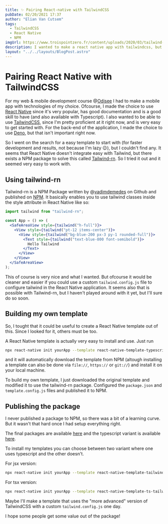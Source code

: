 ```yaml
---
title: ✨ Pairing React-native with TailwindCSS
pubDate: 02/20/2021 17:37
author: "Elian Van Cutsem"
tags:
  - TailwindCSS
  - React Native
  - NPM
imgUrl: https://www.troispointzero.fr/content/uploads/2020/03/tailwind-pre.png
description: I wanted to make a react native app with tailwindcss, but couldn't find a template... So I made my own.
layout: "../../layouts/BlogPost.astro"
---
```


# Pairing React Native with TailwindCSS

For my web & mobile development course @[Odisee](https://odisee.be/en) I had to make a mobile app with technologies of my choice. Ofcourse, I made the choice to use [React Native](https://reactnative.dev/) since it's very popular, has good documentation and is a good skill to have (and also available with Typescript). I also wanted to be able to use [TailwindCSS](https://tailwindcss.com), since I'm pretty proficient at it right now, and is very easy to get started with. For the back-end of the application, I made the choice to use [Deno](https://deno.land), but that isn't important right now.

So I went on the search for a easy template to start with (for faster development and results, not because I'm lazy 😉), but I couldn't find any. It seems that React Native doesn't integrate easy with Tailwind, but there exists a NPM package to solve this called [Tailwind-rn](https://github.com/vadimdemedes/tailwind-rn). So I tried it out and it seemed very easy to work with.

## Using tailwind-rn

Tailwind-rn is a NPM Package written by @[vadimdemedes](https://github.com/vadimdemedes) on Github and published on [NPM](https://www.npmjs.com/package/tailwind-rn). It basically enables you to use tailwind classes inside the style attribute in React Native like so:

```jsx
import tailwind from "tailwind-rn";

const App = () => (
  <SafeAreaView style={tailwind("h-full")}>
    <View style={tailwind("pt-12 items-center")}>
      <View style={tailwind("bg-blue-200 px-3 py-1 rounded-full")}>
        <Text style={tailwind("text-blue-800 font-semibold")}>
          Hello Tailwind
        </Text>
      </View>
    </View>
  </SafeAreaView>
);
```

This of course is very nice and what I wanted. But ofcourse it would be cleaner and easier if you could use a custom `tailwind.config.js` file to configure tailwind in the React Native application. It seems also that is possible with Tailwind-rn, but I haven't played around with it yet, but I'll sure do so soon.

## Building my own template

So, I tought that it could be useful to create a React Native template out of this. Since I looked for it, others must be too.

A React Native template is actually very easy to install and use. Just run

```bash
npx react-native init yourApp --template react-native-template-typescript
```

and it will automatically download the template from NPM (altough installing a template can also be done via `file://`, `https://` or `git://`) and install it on your local machine.

To build my own template, I just downloaded the original template and modified it to use the tailwind-rn package. Configured the `package.json` and `template.config.js` files and published it to NPM.

## Publishing the package

I never published a package to NPM, so there was a bit of a learning curve. But it wasn't that hard once I had setup everything right.

The final packages are available [here](https://www.npmjs.com/package/react-native-template-tailwind) and the typescript variant is available [here](https://www.npmjs.com/package/react-native-template-ts-tailwind).

To install my templates you can choose between two variant where one uses typescript and the other doesn't.

For jsx version:

```bash
npx react-native init yourApp --template react-native-template-tailwind
```

For tsx version:

```bash
npx react-native init yourApp --template react-native-template-ts-tailwind
```

Maybe I'll make a template that uses the "more advanced" version of TailwindCSS with a custom `tailwind.config.js` one day.

I hope some people get some value out of the package!
